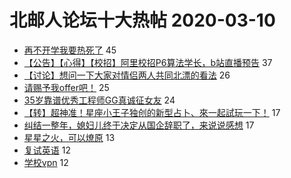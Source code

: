 # 北邮人论坛十大热帖 2020-03-10

- [再不开学我要热死了](https://bbs.byr.cn/article/Talking/6186790) 45
- [【公告】【心得】【校招】阿里校招P6算法学长，b站直播预告](https://bbs.byr.cn/article/Job/2079652) 37
- [【讨论】想问一下大家对情侣两人共同北漂的看法](https://bbs.byr.cn/article/Feeling/3140300) 26
- [请赐予我offer吧！](https://bbs.byr.cn/article/GoAbroad/368912) 25
- [35岁靠谱优秀工程师GG真诚征女友](https://bbs.byr.cn/article/Friends/1920076) 24
- [【转】超神准！星座小王子独创的新型占卜、來一起試玩一下！](https://bbs.byr.cn/article/Constellations/326533) 17
- [纠结一整年，媳妇儿终于决定从国企辞职了，来说说感想](https://bbs.byr.cn/article/WorkLife/1141171) 17
- [星星之火，可以燎原](https://bbs.byr.cn/article/Financial/78005) 13
- [复试英语](https://bbs.byr.cn/article/AimGraduate/1183359) 12
- [学校vpn](https://bbs.byr.cn/article/BUPTNet/103610) 12


